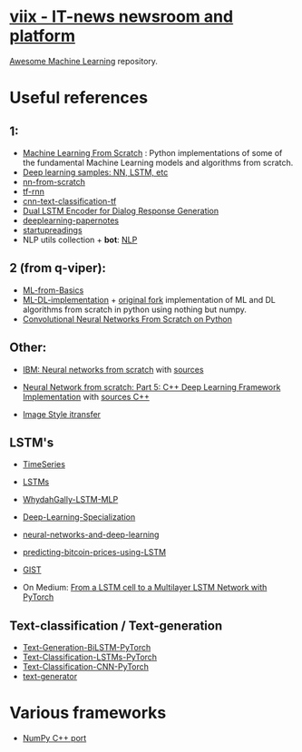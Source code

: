 # [viix - IT-news newsroom and platform](https://viix.co)

[Awesome Machine Learning](https://github.com/viix-co/awesome-machine-learning) repository.

# Useful references

## 1:
- [Machine Learning From Scratch](https://github.com/viix-co/ML-From-Scratch) : Python implementations of some of the fundamental Machine Learning models and algorithms from scratch.
- [Deep learning samples: NN, LSTM, etc](https://github.com/viix-co/deep-learning-samples)
- [nn-from-scratch](https://github.com/viix-co/nn-from-scratch)
- [tf-rnn](https://github.com/viix-co/tf-rnn)
- [cnn-text-classification-tf](https://github.com/viix-co/cnn-text-classification-tf)
- [Dual LSTM Encoder for Dialog Response Generation](https://github.com/viix-co/chatbot-retrieval)
- [deeplearning-papernotes](https://github.com/viix-co/deeplearning-papernotes)
- [startupreadings](https://github.com/viix-co/startupreadings)
- NLP utils collection + **bot**: [NLP](https://github.com/viix-co/NLP)

## 2 (from q-viper):
- [ML-from-Basics](https://github.com/viix-co/ML-from-Basics)
- [ML-DL-implementation](https://github.com/viix-co/ML-DL-implementation) + [original fork](https://github.com/diixo/ML-DL-implementation) implementation of ML and DL algorithms from scratch in python using nothing but numpy.
- [Convolutional Neural Networks From Scratch on Python](https://q-viper.github.io/2020/06/05/convolutional-neural-networks-from-scratch-on-python)

## Other:
- [IBM: Neural networks from scratch](https://developer.ibm.com/articles/neural-networks-from-scratch) with [sources](https://github.com/viix-co/Neural-Network-From-Scratch)

- [Neural Network from scratch: Part 5: C++ Deep Learning Framework Implementation](https://foundationsofdl.com/2021/12/12/neural-network-from-scratch-part-5-c-deep-learning-framework-implementation) with [sources C++](https://github.com/viix-co/DeepLearningFrameworkFromScratchCpp)

- [Image Style itransfer](https://github.com/viix-co/hands-on-transfer-learning-with-python)

## LSTM's
- [TimeSeries](https://github.com/viix-co/TimeSeries)
- [LSTMs](https://github.com/viix-co/LSTMs)
- [WhydahGally-LSTM-MLP](https://github.com/viix-co/WhydahGally-LSTM-MLP)
- [Deep-Learning-Specialization](https://github.com/viix-co/Deep-Learning-Specialization)
- [neural-networks-and-deep-learning](https://github.com/viix-co/neural-networks-and-deep-learning)
- [predicting-bitcoin-prices-using-LSTM](https://github.com/viix-co/predicting-bitcoin-prices-using-LSTM)

- [GIST](https://gist.github.com/viix-co/6d4e3939a9e66d18877cf5e859baff16)

- On Medium: [From a LSTM cell to a Multilayer LSTM Network with PyTorch](https://towardsdatascience.com/from-a-lstm-cell-to-a-multilayer-lstm-network-with-pytorch-2899eb5696f3)

## Text-classification / Text-generation
- [Text-Generation-BiLSTM-PyTorch](https://github.com/FernandoLpz/Text-Generation-BiLSTM-PyTorch)
- [Text-Classification-LSTMs-PyTorch](https://github.com/viix-co/Text-Classification-LSTMs-PyTorch)
- [Text-Classification-CNN-PyTorch](https://github.com/viix-co/Text-Classification-CNN-PyTorch)
- [text-generator](https://github.com/viix-co/text-generator)

# Various frameworks

- [NumPy C++ port](https://github.com/viix-co/NumCpp)
